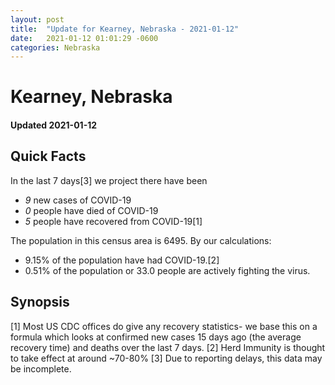 ```yaml
---
layout: post
title:  "Update for Kearney, Nebraska - 2021-01-12"
date:   2021-01-12 01:01:29 -0600
categories: Nebraska
---
```


# Kearney, Nebraska
#### Updated 2021-01-12

## Quick Facts

In the last 7 days[3] we project there have been
- *9* new cases of COVID-19
- *0* people have died of COVID-19
- *5* people have recovered from COVID-19[1]

The population in this census area is 6495. By our calculations:
- 9.15% of the population have had COVID-19.[2]
- 0.51% of the population or 33.0 people are actively fighting the virus.

## Synopsis




[1] Most US CDC offices do give any recovery statistics- we base this on a formula which looks at confirmed new cases
15 days ago (the average recovery time) and deaths over the last 7 days.
[2] Herd Immunity is thought to take effect at around ~70-80%
[3] Due to reporting delays, this data may be incomplete. 
    